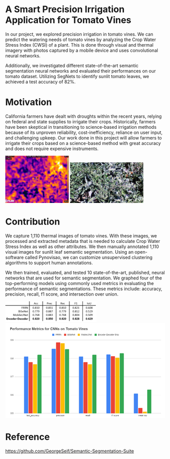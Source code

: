 # A Smart Precision Irrigation Application for Tomato Vines

In our project, we explored precision irrigation in tomato vines. We can predict the watering needs of tomato vines by analyzing the Crop Water Stress Index (CWSI) of a plant. This is done through visual and thermal imagery with photos captured by a mobile device and uses convolutional neural networks.

Additionally, we investigated different state-of-the-art semantic segmentation neural networks and evaluated their performances on our tomato dataset. Utilizing SegNets to identify sunlit tomato leaves, we achieved a test accuracy of 82%. 

# Motivation

California farmers have dealt with droughts within the recent years, relying on federal and state supplies to irrigate their crops. Historically, farmers have been skeptical in transitioning to science-based irrigation methods because of its unproven reliability, cost-inefficiency, reliance on user input, and challenging upkeep. Our work done in this project will allow farmers to irrigate their crops based on a science-based method with great accuracy and does not require expensive instruments.

![Thermal Image](/images/thermal.png)
![Visual Image](/images/visual.png)

# Contribution

We capture 1,110 thermal images of tomato vines. With these images, we processed and extracted metadata that is needed to calculate Crop Water Stress Index as well as other attributes. We then manually annotated 1,110 visual images for sunlit leaf semantic segmentation. Using an open-software called Pynovisao, we can customize unsupervised clustering algorithms to support human annotations.

We then trained, evaluated, and tested 10 state-of-the-art, published, neural networks that are used for semantic segmentation. We graphed four of the top-performing models using commonly used metrics in evaluating the performance of semantic segmentations. These metrics include: accuracy, precision, recall, f1 score, and intersection over union.

![Table](/images/table.png)
![Graph](/images/graph.png)

# Reference
https://github.com/GeorgeSeif/Semantic-Segmentation-Suite
